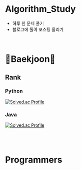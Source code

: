 # Algorithm_Study
- 하루 한 문제 풀기
- 블로그에 풀이 포스팅 올리기

<br/>

# 🌻Baekjoon🌻
## Rank

### Python
[![Solved.ac Profile](http://mazassumnida.wtf/api/v2/generate_badge?boj=sieunp06)](https://solved.ac/sieunp06/)

### Java
[![Solved.ac Profile](http://mazassumnida.wtf/api/v2/generate_badge?boj=teetoos)](https://solved.ac/teetoos/)

<br/>
<br/>

# Programmers
